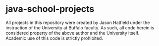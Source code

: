java-school-projects
====================
All projects in this repository were created by Jason Hatfield under the 
instruction of the University at Buffalo faculty.  As such, all code herein
is considered property of the above author and the University itself.  
Academic use of this code is strictly prohibited.